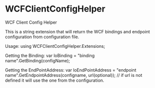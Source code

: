 # WCFClientConfigHelper
WCF Client Config Helper

This is a string extension that will return the WCF bindings and endpoint configuration from configuration file.

Usage: using WCFClientConfigHelper.Extensions;

Getting the Binding: var loBinding = "binding name".GetBinding(configName);

Getting the EndPointAddress: var loEndPointAddress = "endpoint name".GetEndpointAddress(configname, url(optional)); // if url is not defined it will use the one from the configuration.
